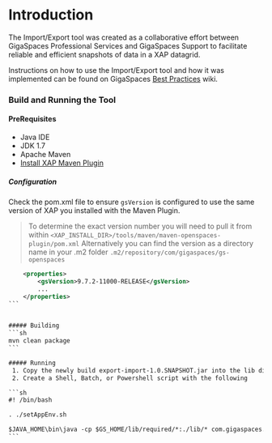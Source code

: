 # Introduction

The Import/Export tool was created as a collaborative effort between GigaSpaces Professional Services and GigaSpaces Support to facilitate reliable and efficient snapshots of data in a XAP datagrid.

Instructions on how to use the Import/Export tool and how it was implemented can be found on GigaSpaces [Best Practices](http://docs.gigaspaces.com/sbp/export-import-tool.html) wiki.

### Build and Running the Tool
#### PreRequisites
 * Java IDE
 * JDK 1.7
 * Apache Maven
 * [Install XAP Maven Plugin](http://docs.gigaspaces.com/xap102/maven-plugin.html)

##### Configuration
Check the pom.xml file to ensure `gsVersion` is configured to use the same version of XAP you installed with the Maven Plugin.

> To determine the exact version number you will need to pull it from within `<XAP_INSTALL_DIR>/tools/maven/maven-openspaces-plugin/pom.xml`
> Alternatively you can find the version as a directory name in your .m2 folder `.m2/repository/com/gigaspaces/gs-openspaces`

````xml
    <properties>
        <gsVersion>9.7.2-11000-RELEASE</gsVersion>
        ...
    </properties>
```


##### Building
```sh
mvn clean package
```

##### Running
 1. Copy the newly build export-import-1.0.SNAPSHOT.jar into the lib directory.
 2. Create a Shell, Batch, or Powershell script with the following

```sh
#! /bin/bash

. ./setAppEnv.sh

$JAVA_HOME\bin\java -cp $GS_HOME/lib/required/*:./lib/* com.gigaspaces.tools.importexport.Program -o export -l $LOOKUPLOCATORS -s mySpace -d /var/exporter/output
```
